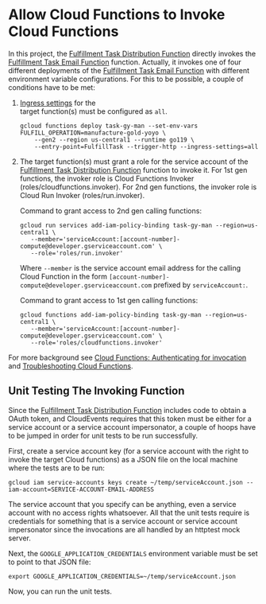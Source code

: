 # Allow Cloud Functions to Invoke Cloud Functions

In this project, the [Fulfillment Task Distribution Function](taskdistrib/README.md) directly invokes the 
[Fulfillment Task Email Function](taskdistrib/README.md) function. Actually, it invokes one of four
different deployments of the [Fulfillment Task Email Function](taskdistrib/README.md) with different environment
variable configurations. For this to be possible, a couple of conditions have to be met:

1. [Ingress settings](https://cloud.google.com/functions/docs/networking/network-settings#ingress_settings) for the  
   target function(s) must be configured as `all`. 
   ```shell
   gcloud functions deploy task-gy-man --set-env-vars FULFILL_OPERATION=manufacture-gold-yoyo \
       --gen2 --region us-central1 --runtime go119 \
       --entry-point=FulfillTask --trigger-http --ingress-settings=all
   ```

2. The target function(s) must grant a role for the service account of the  [Fulfillment Task Distribution Function](taskdistrib/README.md) 
   function to invoke it. For 1st gen functions, the invoker role is Cloud Functions Invoker (roles/cloudfunctions.invoker). 
   For 2nd gen functions, the invoker role is Cloud Run Invoker (roles/run.invoker). 
   
   Command to grant access to 2nd gen calling functions:
   ```shell
   gcloud run services add-iam-policy-binding task-gy-man --region=us-central1 \
      --member='serviceAccount:[account-number]-compute@developer.gserviceaccount.com' \
      --role='roles/run.invoker'
   ```
   Where `--member` is the service account email address for the calling Cloud Function in the form
   `[account-number]-compute@developer.gserviceaccount.com` prefixed by `serviceAccount:`.
   
   Command to grant access to 1st gen calling functions:
   ```shell
   gcloud functions add-iam-policy-binding task-gy-man --region=us-central1 \
      --member='serviceAccount:[account-number]-compute@developer.gserviceaccount.com' \
      --role='roles/cloudfunctions.invoker'
   ```

For more background see [Cloud Functions: Authenticating for invocation](https://cloud.google.com/functions/docs/securing/authenticating)
and [Troubleshooting Cloud Functions](https://cloud.google.com/functions/docs/troubleshooting).

## Unit Testing The Invoking Function

Since the [Fulfillment Task Distribution Function](taskdistrib/README.md) includes code to obtain a OAuth token,
and CloudEvents requires that this token must be either for a service account or a service account impersonator,
a couple of hoops have to be jumped in order for unit tests to be run successfully.

First, create a service account key (for a service account with the right to invoke the target Cloud functions)
as a JSON file on the local machine where the tests are to be run:

```shell
gcloud iam service-accounts keys create ~/temp/serviceAccount.json --iam-account=SERVICE-ACCOUNT-EMAIL-ADDRESS
```

The service account that you specify can be anything, even a service account with no access rights whatsoever.
All that the unit tests require is credentials for something that is a service account or service account impersonator
since the invocations are all handled by an httptest mock server.

Next, the `GOOGLE_APPLICATION_CREDENTIALS` environment variable must be set to point to that JSON file:

```shell
export GOOGLE_APPLICATION_CREDENTIALS=~/temp/serviceAccount.json
```

Now, you can run the unit tests.